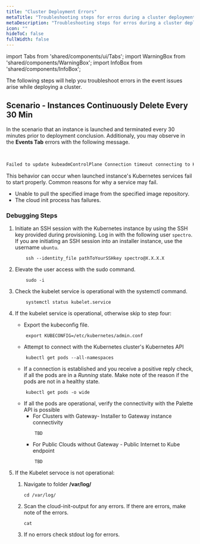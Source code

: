 ```yaml
---
title: "Cluster Deployment Errors"
metaTitle: "Troubleshooting steps for erros during a cluster deployment"
metaDescription: "Troubleshooting steps for erros during a cluster deploymentS"
icon: ""
hideToC: false
fullWidth: false
---
```


import Tabs from 'shared/components/ui/Tabs';
import WarningBox from 'shared/components/WarningBox';
import InfoBox from 'shared/components/InfoBox';

The following steps will help you troubleshoot errors in the event issues arise while deploying a cluster.  



## Scenario - Instances Continuously Delete Every 30 Min

In the scenario that an instance is launched and terminated every 30 minutes prior to deployment conclusion. Additionaly, you may observe in the **Events Tab** errors with the following message. 

<br />

```bash
Failed to update kubeadmControlPlane Connection timeout connecting to Kubernetes Endpoint
```

This behavior can occur when launched instance's Kubernetes services fail to start properly. 
Common reasons for why a service may fail.

- Unable to pull the specified image from the specified image repository.
- The cloud init process has failures.

### Debugging Steps

1. Initiate an SSH session with the Kubernetes instance by using the SSH key provided during provisioning. Log in with the following user `spectro`. If you are initiating an SSH session into an installer instance, use the username `ubuntu`.

    ```shell
        ssh --identity_file pathToYourSSHkey spectro@X.X.X.X 
    ```

2. Elevate the user access with the sudo command. 

    ```shell
        sudo -i
    ```
2. Check the kubelet service is operational with the systemctl command.
	```shell
        systemctl status kubelet.service
    ```
3. If the kubelet service is operational, otherwise skip to step four:
	- Export the kubeconfig file. 

    ```shell
        export KUBECONFIG=/etc/kubernetes/admin.conf
    ```
	- Attempt to connect with the Kubernetes cluster's Kubernetes API 

    ```shell
        kubectl get pods --all-namespaces
    ```
	- If a connection is established and you receive a positive reply check, if all the pods are in a *Running* state.  Make note of the reason if the pods are not in a healthy state.

    ```shell
        kubectl get pods -o wide
    ```

	- If all the pods are operational, verify the connectivity with the Palette API is possible 
		- For Clusters with Gateway- Installer to Gateway instance connectivity
        ```shell
            TBD
        ```
		- For Public Clouds without Gateway	- Public Internet to Kube endpoint
        ```shell
            TBD
        ```

4. If the Kubelet servoce is not operational:
    1. Navigate to folder **/var/log/**
        ```shell
        cd /var/log/
        ```
    2. Scan the cloud-init-output for any errors. If there are errors, make note of the errors.
        ```
        cat 
        ```
    6. If no errors check stdout log for errors.